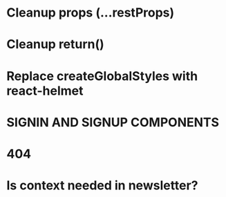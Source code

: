 # Cleanup props (...restProps)

# Cleanup return()

# Replace createGlobalStyles with react-helmet

# SIGNIN AND SIGNUP COMPONENTS

# 404

# Is context needed in newsletter?

